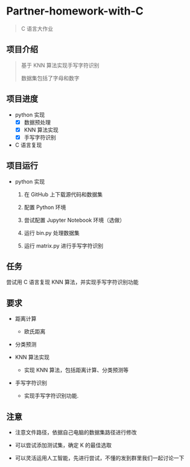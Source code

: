 # Partner-homework-with-C

> C 语言大作业

## 项目介绍

> 基于 KNN 算法实现手写字符识别
>
> 数据集包括了字母和数字

## 项目进度

- python 实现
  - [x] 数据预处理
  - [x] KNN 算法实现
  - [x] 手写字符识别

- C 语言复现

## 项目运行

- python 实现

  1. 在 GitHub 上下载源代码和数据集

  2. 配置 Python 环境

  3. 尝试配置 Jupyter Notebook 环境（选做）

  4. 运行 bin.py 处理数据集

  5. 运行 matrix.py 进行手写字符识别

## 任务

 尝试用 C 语言复现 KNN 算法，并实现手写字符识别功能

## 要求

- 距离计算

  - 欧氏距离

- 分类预测

- KNN 算法实现

  - 实现 KNN 算法，包括距离计算、分类预测等

- 手写字符识别

  - 实现手写字符识别功能.

## 注意

- 注意文件路径，依据自己电脑的数据集路径进行修改

- 可以尝试添加测试集，确定 K 的最佳选取

- 可以灵活运用人工智能，先进行尝试，不懂的发到群里我们一起讨论一下
